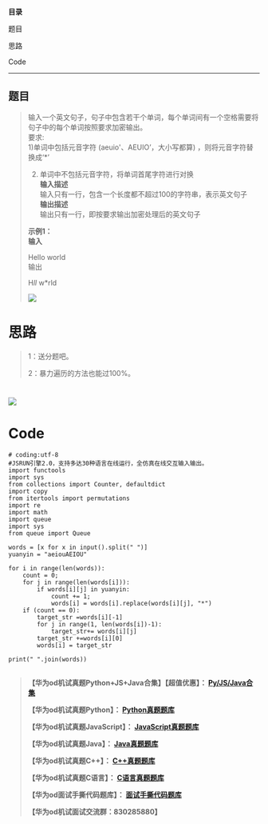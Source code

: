 **目录**

题目

思路

Code

* * *

## 题目

> 输入一个英文句子，句子中包含若干个单词，每个单词间有一个空格需要将句子中的每个单词按照要求加密输出。  
>  要求:  
>  1)单词中包括元音字符 (aeuio'、AEUIO’，大小写都算) ，则将元音字符替换成‘*’
>
> 2) 单词中不包括元音字符，将单词首尾字符进行对换  
>  **输入描述**  
>  输入只有一行，包含一个长度都不超过100的字符串，表示英文句子  
>  **输出描述**  
>  输出只有一行，即按要求输出加密处理后的英文句子
>
> **示例1：  
>  输入**
>
> Hello world  
>  输出
>
> H*ll* w*rld
>
> ![](https://img-blog.csdnimg.cn/ccf342761aa04a59a059cf4b37d3b3fc.jpeg)

# 思路

> 1：送分题吧。
>
> 2：暴力遍历的方法也能过100%。

# ![](https://img-blog.csdnimg.cn/42eca8c5691144f2a9511821b795bf3e.jpeg)

# Code

    
    
    # coding:utf-8
    #JSRUN引擎2.0，支持多达30种语言在线运行，全仿真在线交互输入输出。 
    import functools
    import sys
    from collections import Counter, defaultdict
    import copy
    from itertools import permutations
    import re
    import math
    import queue
    import sys
    from queue import Queue
     
    words = [x for x in input().split(" ")]
    yuanyin = "aeiouAEIOU"
     
    for i in range(len(words)):
        count = 0;
        for j in range(len(words[i])):
            if words[i][j] in yuanyin:
                count += 1;
                words[i] = words[i].replace(words[i][j], "*")
        if (count == 0):
            target_str =words[i][-1]
            for j in range(1, len(words[i])-1):
                target_str+= words[i][j]
            target_str +=words[i][0]
            words[i] = target_str
    
    print(" ".join(words))

##

> **【华为od机试真题Python+JS+Java合集】【超值优惠】：
> **[Py/JS/Java合集](https://blog.csdn.net/misayaaaaa/category_12258991.html
> "Py/JS/Java合集")****
>
> **【华为od机试真题Python】：
> **[Python真题题库](https://blog.csdn.net/misayaaaaa/category_12111005.html
> "Python真题题库")****
>
> **【华为od机试真题JavaScript】：
> **[JavaScript真题题库](https://blog.csdn.net/misayaaaaa/category_12199270.html
> "JavaScript真题题库")****
>
> **【华为od机试真题Java】：
> **[Java真题题库](https://blog.csdn.net/misayaaaaa/category_12111006.html
> "Java真题题库")****
>
> **【华为od机试真题C++】：
> **[C++真题题库](https://blog.csdn.net/misayaaaaa/category_12036814.html
> "C++真题题库")****
>
> **【华为od机试真题C语言】：
> **[C语言真题题库](https://blog.csdn.net/misayaaaaa/category_12217917.html
> "C语言真题题库")****
>
> **【华为od面试手撕代码题库】：
> **[面试手撕代码题库](https://renjie.blog.csdn.net/article/details/130419388
> "面试手撕代码题库")****
>
> **【华为od机试面试交流群：830285880】**

